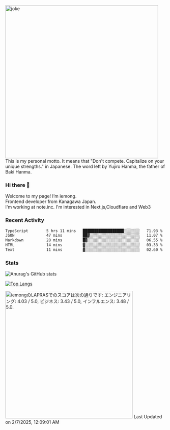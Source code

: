 <img width="480" src="https://text-pict.vercel.app/%E7%AB%B6%E3%81%86%E3%81%AA%E6%8C%81%E3%81%A1%E5%91%B3%E3%82%92%E6%B4%BB%E3%81%8B%E3%81%9B" alt="joke" />
This is my personal motto. It means that "Don't compete. Capitalize on your unique strengths." in Japanese. The word left by Yujiro Hanma, the father of Baki Hanma.


### Hi there 🍵
Welcome to my page! I’m iemong.   
Frontend developer from Kanagawa Japan.   
I'm working at note.inc.
I'm interested in Next.js,Cloudflare and Web3

### Recent Activity
<!--START_SECTION:waka-->

```txt
TypeScript        5 hrs 11 mins   ██████████████████░░░░░░░   71.93 %
JSON              47 mins         ██▓░░░░░░░░░░░░░░░░░░░░░░   11.07 %
Markdown          28 mins         █▓░░░░░░░░░░░░░░░░░░░░░░░   06.55 %
HTML              14 mins         ▓░░░░░░░░░░░░░░░░░░░░░░░░   03.33 %
Text              11 mins         ▓░░░░░░░░░░░░░░░░░░░░░░░░   02.60 %
```

<!--END_SECTION:waka-->

### Stats

![Anurag's GitHub stats](https://github-readme-stats-taupe-psi.vercel.app/api?username=iemong&count_private=true&show_icons=true&theme=dracula)


[![Top Langs](https://github-readme-stats-taupe-psi.vercel.app/api/top-langs/?username=iemong&layout=compact&theme=dracula)](https://github.com/anuraghazra/github-readme-stats)


<!--START_SECTION:lapras-card-->
<p ><a href="https://lapras.com/public/iemong" target="_blank" rel="noopener noreferrer"><img alt="iemongのLAPRASでのスコアは次の通りです: エンジニアリング: 4.03 / 5.0, ビジネス: 3.43 / 5.0, インフルエンス: 3.48 / 5.0." src="https://lapras-card-generator.vercel.app/api/svg?e=4.03&b=3.43&i=3.48&b1=%23020E27&b2=%230E5593&i1=%23030E21&i2=%231688BF&l=ja" width="400" ></a>  
Last Updated on 2/7/2025, 12:09:01 AM</p>
<!--END_SECTION:lapras-card-->
